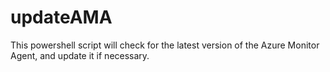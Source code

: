 # updateAMA
This powershell script will check for the latest version of the Azure Monitor Agent, and update it if necessary.

